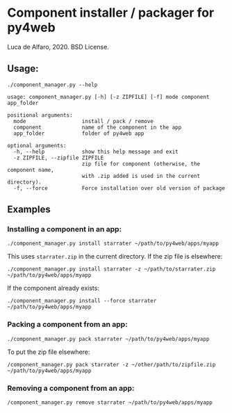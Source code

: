 # Component installer / packager for py4web

Luca de Alfaro, 2020. BSD License.

## Usage:

    ./component_manager.py --help

    usage: component_manager.py [-h] [-z ZIPFILE] [-f] mode component app_folder
    
    positional arguments:
      mode                  install / pack / remove
      component             name of the component in the app
      app_folder            folder of py4web app
    
    optional arguments:
      -h, --help            show this help message and exit
      -z ZIPFILE, --zipfile ZIPFILE
                            zip file for component (otherwise, the component name,
                            with .zip added is used in the current directory).
      -f, --force           Force installation over old version of package
      
## Examples

### Installing a component in an app:

    ./component_manager.py install starrater ~/path/to/py4web/apps/myapp
    
This uses `starrater.zip` in the current directory.  If the zip file is 
elsewhere: 

    ./component_manager.py install starrater -z ~/path/to/starrater.zip ~/path/to/py4web/apps/myapp

If the component already exists: 

    ./component_manager.py install --force starrater ~/path/to/py4web/apps/myapp

### Packing a component from an app:

    ./component_manager.py pack starrater ~/path/to/py4web/apps/myapp
    
To put the zip file elsewhere: 

    /component_manager.py pack starrater -z ~/other/path/to/zipfile.zip ~/path/to/py4web/apps/myapp
    
### Removing a component from an app:

    /component_manager.py remove starrater ~/path/to/py4web/apps/myapp
